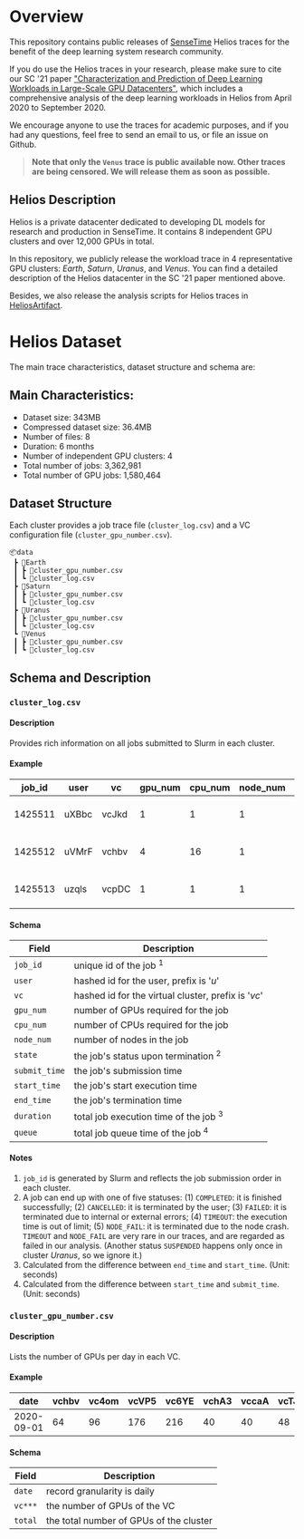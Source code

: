 # Overview

This repository contains public releases of [SenseTime](https://www.sensetime.com) Helios traces for the benefit of the deep learning system research community. 
<!-- Note that [Git LFS](https://git-lfs.github.com/) is required for downloading Helios traces. -->

If you do use the Helios traces in your research, please make sure to cite our SC '21 paper ["Characterization and Prediction of Deep Learning Workloads in Large-Scale GPU Datacenters"](https://doi.org/10.1145/3458817.3476223), which includes a comprehensive analysis of the deep learning workloads in Helios from April 2020 to September 2020.

We encourage anyone to use the traces for academic purposes, and if you had any questions, feel free to send an email to us, or file an issue on Github. 

> **Note that only the `Venus` trace is public available now. Other traces are being censored. We will release them as soon as possible.**

## Helios Description

Helios is a private datacenter dedicated to developing DL models for research and production in SenseTime. It contains 8 independent GPU clusters and over 12,000 GPUs in total.

In this repository, we publicly release the workload trace in 4 representative GPU clusters: *Earth*, *Saturn*, *Uranus*, and *Venus*. You can find a detailed description of the Helios datacenter in the SC '21 paper mentioned above. 

Besides, we also release the analysis scripts for Helios traces in [HeliosArtifact](https://github.com/S-Lab-System-Group/HeliosArtifact).

# Helios Dataset

The main trace characteristics, dataset structure and schema are:

## Main Characteristics:
*	Dataset size: 343MB
*   Compressed dataset size: 36.4MB
*	Number of files: 8
*	Duration: 6 months
*   Number of independent GPU clusters: 4
*	Total number of jobs: 3,362,981
*	Total number of GPU jobs: 1,580,464

## Dataset Structure

Each cluster provides a job trace file (`cluster_log.csv`) and a VC configuration file (`cluster_gpu_number.csv`).

```
📦data
 ┣ 📂Earth
 ┃ ┣ 📜cluster_gpu_number.csv
 ┃ ┗ 📜cluster_log.csv
 ┣ 📂Saturn
 ┃ ┣ 📜cluster_gpu_number.csv
 ┃ ┗ 📜cluster_log.csv
 ┣ 📂Uranus
 ┃ ┣ 📜cluster_gpu_number.csv
 ┃ ┗ 📜cluster_log.csv
 ┗ 📂Venus
 ┃ ┣ 📜cluster_gpu_number.csv
 ┃ ┗ 📜cluster_log.csv
```

## Schema and Description

### `cluster_log.csv`

#### Description

Provides rich information on all jobs submitted to Slurm in each cluster.

#### Example
| job_id  | user  | vc    | gpu_num | cpu_num | node_num | state     | submit_time         | start_time          | end_time            | duration | queue |
| ------- | ----- | ----- | ------- | ------- | -------- | --------- | ------------------- | ------------------- | ------------------- | -------- | ----- |
| 1425511 | uXBbc | vcJkd | 1       | 1       | 1        | COMPLETED | 2020-06-09 18:41:01 | 2020-06-09 18:41:01 | 2020-06-10 04:55:09 | 36848    | 0     |
| 1425512 | uVMrF | vchbv | 4       | 16      | 1        | FAILED    | 2020-06-09 18:41:27 | 2020-06-09 18:41:27 | 2020-06-09 18:45:36 | 249      | 0     |
| 1425513 | uzqls | vcpDC | 1       | 1       | 1        | CANCELLED | 2020-06-09 18:41:28 | 2020-06-09 18:41:28 | 2020-06-17 14:15:21 | 675233   | 0     |

#### Schema

| Field         | Description                                         |
| ------------- | --------------------------------------------------- |
| `job_id`      | unique id of the job <sup>1</sup>                   |
| `user`        | hashed id for the user, prefix is '*u*'             |
| `vc`          | hashed id for the virtual cluster, prefix is '*vc*' |
| `gpu_num`     | number of GPUs required for the job                 |
| `cpu_num`     | number of CPUs required for the job                 |
| `node_num`    | number of nodes in the job                          |
| `state`       | the job's status upon termination  <sup>2</sup>     |
| `submit_time` | the job's submission time                           |
| `start_time`  | the job's start execution time                      |
| `end_time`    | the job's termination time                          |
| `duration`    | total job execution time of the job <sup>3</sup>    |
| `queue`       | total job queue time of the job <sup>4</sup>        |


#### Notes
1. `job_id` is generated by Slurm and reflects the job submission order in each cluster.
2. A job can end up with one of five statuses: (1) `COMPLETED`: it is finished successfully; (2) `CANCELLED`: it is terminated by the user; (3) `FAILED`: it is terminated due to internal or external errors; (4) `TIMEOUT`: the execution time is out of limit; (5) `NODE_FAIL`: it is terminated due to the node crash. `TIMEOUT` and `NODE_FAIL` are very rare in our traces, and are regarded as failed in our analysis. (Another status `SUSPENDED` happens only once in cluster *Uranus*, so we ignore it.)
3. Calculated from the difference between `end_time` and `start_time`. (Unit: seconds)
4. Calculated from the difference between `start_time` and `submit_time`. (Unit: seconds)



### ``cluster_gpu_number.csv``

#### Description

Lists the number of GPUs per day in each VC.

#### Example
| date       | vchbv | vc4om | vcVP5 | vc6YE | vchA3 | vccaA | vcTJs | vcvlY | vcSoL | vcMod | vcpDC | vc3sl | vc8Sj | vcJLV | vcLJZ | vcIya | vcJkd | vcdI0 | vcira | vcgkz | vcxS0 | vc7hD | vcXrB | vcvcM | vcp4O | total |
| ---------- | ----- | ----- | ----- | ----- | ----- | ----- | ----- | ----- | ----- | ----- | ----- | ----- | ----- | ----- | ----- | ----- | ----- | ----- | ----- | ----- | ----- | ----- | ----- | ----- | ----- | ----- |
| 2020-09-01 | 64    | 96    | 176   | 216   | 40    | 40    | 48    | 96    | 32    | 64    | 56    | 64    | 0     | 32    | 64    | 0     | 16    | 16    | 16    | 8     | 0     | 0     | 0     | 0     | 0     | 1144  |


#### Schema

| Field   | Description                             |
| ------- | --------------------------------------- |
| `date`  | record granularity is daily             |
| `vc***` | the number of GPUs of the VC            |
| `total` | the total number of GPUs of the cluster |
